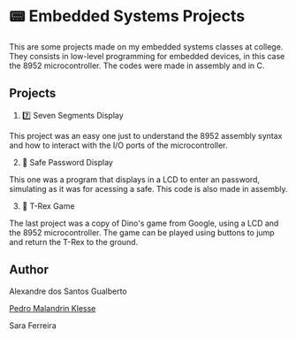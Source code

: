 # 📟 Embedded Systems Projects

This are some projects made on my embedded systems classes at college. They 
consists in low-level programming for embedded devices, in this case the 
8952 microcontroller. The codes were made in assembly and in C.


## Projects

1. 7️⃣  Seven Segments Display

This project was an easy one just to understand the 8952 assembly syntax and 
how to interact with the I/O ports of the microcontroller.

2. 🔐 Safe Password Display

This one was a program that displays in a LCD to enter an password, simulating 
as it was for acessing a safe. This code is also made in assembly.

3. 🦖 T-Rex Game

The last project was a copy of Dino's game from Google, using a LCD and the 
8952 microcontroller. The game can be played using buttons to jump and return 
the T-Rex to the ground.


## Author

Alexandre dos Santos Gualberto

[Pedro Malandrin Klesse](https://www.github.com/Klesse)

Sara Ferreira
